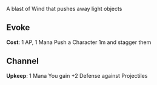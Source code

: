 A blast of Wind that pushes away light objects
## Evoke
**Cost**: 1 AP, 1 Mana 
Push a Character 1m and stagger them
## Channel
**Upkeep**: 1 Mana 
You gain +2 Defense against Projectiles